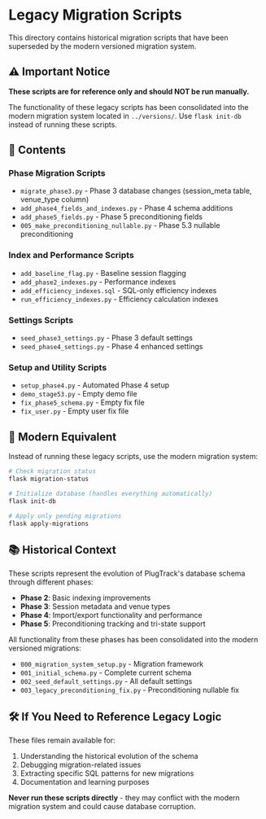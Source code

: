 # Legacy Migration Scripts

This directory contains historical migration scripts that have been superseded by the modern versioned migration system.

## ⚠️ Important Notice

**These scripts are for reference only and should NOT be run manually.**

The functionality of these legacy scripts has been consolidated into the modern migration system located in `../versions/`. Use `flask init-db` instead of running these scripts.

## 📁 Contents

### Phase Migration Scripts
- `migrate_phase3.py` - Phase 3 database changes (session_meta table, venue_type column)
- `add_phase4_fields_and_indexes.py` - Phase 4 schema additions
- `add_phase5_fields.py` - Phase 5 preconditioning fields
- `005_make_preconditioning_nullable.py` - Phase 5.3 nullable preconditioning

### Index and Performance Scripts
- `add_baseline_flag.py` - Baseline session flagging
- `add_phase2_indexes.py` - Performance indexes
- `add_efficiency_indexes.sql` - SQL-only efficiency indexes
- `run_efficiency_indexes.py` - Efficiency calculation indexes

### Settings Scripts
- `seed_phase3_settings.py` - Phase 3 default settings
- `seed_phase4_settings.py` - Phase 4 enhanced settings

### Setup and Utility Scripts
- `setup_phase4.py` - Automated Phase 4 setup
- `demo_stage53.py` - Empty demo file
- `fix_phase5_schema.py` - Empty fix file
- `fix_user.py` - Empty user fix file

## 🔄 Modern Equivalent

Instead of running these legacy scripts, use the modern migration system:

```bash
# Check migration status
flask migration-status

# Initialize database (handles everything automatically)
flask init-db

# Apply only pending migrations
flask apply-migrations
```

## 📚 Historical Context

These scripts represent the evolution of PlugTrack's database schema through different phases:

- **Phase 2**: Basic indexing improvements
- **Phase 3**: Session metadata and venue types
- **Phase 4**: Import/export functionality and performance
- **Phase 5**: Preconditioning tracking and tri-state support

All functionality from these phases has been consolidated into the modern versioned migrations:
- `000_migration_system_setup.py` - Migration framework
- `001_initial_schema.py` - Complete current schema
- `002_seed_default_settings.py` - All default settings
- `003_legacy_preconditioning_fix.py` - Preconditioning nullable fix

## 🛠️ If You Need to Reference Legacy Logic

These files remain available for:
1. Understanding the historical evolution of the schema
2. Debugging migration-related issues
3. Extracting specific SQL patterns for new migrations
4. Documentation and learning purposes

**Never run these scripts directly** - they may conflict with the modern migration system and could cause database corruption.
